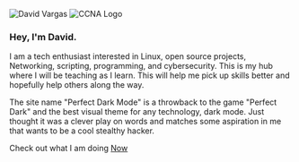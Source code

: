 ![David Vargas](/images/circleportrait.PNG?height=220px&classes=inline) 
![CCNA Logo](/images/ccna.png?height=100px&classes=inline)

### Hey, I'm David. 

I am a tech enthusiast interested in Linux, open source projects, Networking, scripting, programming, and cybersecurity. This is my hub where I will be teaching as I learn. This will help me pick up skills better and hopefully help others along the way.

The site name "Perfect Dark Mode" is a throwback to the game "Perfect Dark" and the best visual theme for any technology, dark mode. Just thought it was a clever play on words and matches some aspiration in me that wants to be a cool stealthy hacker. 

Check out what I am doing [Now](now)